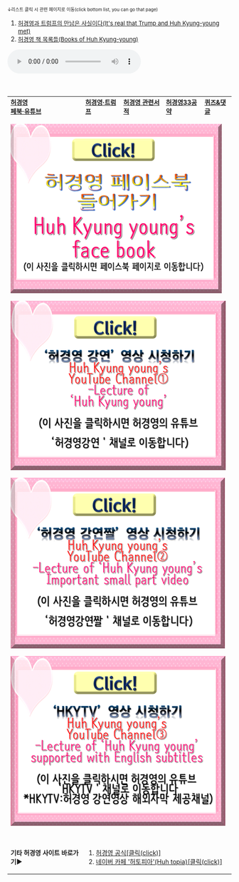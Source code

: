 <br>
<font size="1">↓리스트 클릭 시 관련 페이지로 이동(click bottom list, you can go that page)</font>
<ol>
  <li><a href="허경영트럼프.html"><font size="2">허경영과 트럼프의 만남은 사실이다(It's real that Trump and Huh Kyung-young met)</font></a></li>
  <li><a href="허경영책.html"><font size="2">허경영 책 목록들(Books of Huh Kyung-young)</font></a></li>
</ol>
  <audio src="m-flo_Miss You.mp3" controls autoplay></audio>
<html>

<head>
 
<meta charset="UTF-8">
<meta name="viewport" content="width=device-width,initial-scale=1.0,minimum-scale=1.0,maximum-scale=3.0,user-scalable=1.0">
 <title>허경영 연결사이트</title>

<style>
   @media screen and (max-width: 800px) {
      table {
        width: 100%;
      }
  
#listfontsize{ font-size:1.0vw;}
#textcenter{text-align : center;}
  .tableheadandbody_mobile{border-spacing: 10px 10px; align:center; margin-left: auto; margin-right: auto; width:100%; height:95%; cellpadding:20px; cellspacing:10;}
.tableheadandbody{border-spacing: 10px 10px; align:center; margin-left: auto; margin-right: auto; width:52%; height:95%; cellpadding:20px; cellspacing:10;}
.tr1{padding-left: 5px; padding-right: 5px; margin:10px; border:1px solid tomato; border-radius: 10px/10px; text-align:center;}
.tr2{padding-left: 5px; padding-right: 5px; margin:10px; border:1px solid tomato; border-radius: 10px/10px;}
.list{padding-left: 5px; padding-right: 5px; margin:10px; border:1px solid tomato; border-radius: 10px/10px;}
.listwidth{text-align : center;height:7.5%;width:10.4%;padding-left: 5px; padding-right: 5px; margin:10px; border:1px solid tomato; border-radius: 10px/10px;}
  .listwidth_mobile{text-align : center;height:7.5%;width:20%;padding-left: 5px; padding-right: 5px; margin:10px; border:1px solid tomato; border-radius: 10px/10px;}
.listwidth2{height:9.5%;width:10%;padding-left: 5px; padding-right: 5px; margin:10px; border:1px solid tomato; border-radius: 10px/10px;}
.sizeSmall{width:80%; height:65%;}
.sizeNormal{width:90%; height:75%;}
.sizeLarge{width:95%;height:85%;}
#red{color:red;}
#black{color:black;}
#white{color:white; text-shadow:1px 1px 0px #f40;text-align : center;}
#white2{color:white; text-shadow:1px 1px 0px #f40;}
#whitebackground{background-color:white;}
#transparent{background-color:transparent;}
#transparent2{background-color:transparent; align:center;}
#tomatobackground{background-color:tomato;}
#redbackground{background-color:red;}
#paddingtomatobackground{background-color:tomato; padding-left: 12px; padding-right: 12px;}
#centercontent{height:700px; max-width: 95%; width: 95%; overflow: auto; margin-left: auto; margin-right: auto;}
</style>

 

</head>

<body>
 <script>
document.documentElement.addEventListener('touchstart',function(event){
if(event.touches.length<1){
event.prevetnDefault();
}
},false);
</script>

<body background="배경수정.png">
<br><br><br>

<table class="tableheadandbody">

<tr class="tr1" id="listfontsize">
 
<td class="listwidth" id="redbackground">
 <a href="허경영홈.html" id="white"><b>허경영<br>페북·유튜브</b></a></td>
<td class="listwidth" id="redbackground">
 <a href="허경영트럼프.html" id="white"><b>허경영·트럼프</b></a></td>
<td class="listwidth" id="redbackground">
 <a href="허경영책.html" id="white"><b>허경영 관련서적</b></a></td>
<td class="listwidth" id="redbackground">
 <a href="허경영33공약.html" id="white"><b>허경영33공약</b></a></td>
<td class="listwidth" id="tomatobackground">
 <a href="퀴즈&댓글.html" id="white"><b>퀴즈&댓글</b></a></td>

</tr>

<tr class="tr2">
  

<td id="whitebackground" colspan="5" class="list" valign="top">
<div id="centercontent">
 <table class="centercontent" id="whitebackground">

<a href="https://ko-kr.facebook.com/unhky/" target="_blank"><img class="sizeSmall" src="허경영페이스북 클릭.png"></a>

<a href="https://www.youtube.com/channel/UCg3wU-Y3Aq8-0UAqYjXMCnw" target="_blank"><img class="sizeSmall" src="허경영강연 클릭.png"></a>

<a href="https://www.youtube.com/channel/UCA7LZMILVfSYGwHU7Cj3g6Q" target="_blank"><img class="sizeSmall" src="허경영강연짤 클릭.png"></a>

<a href="https://www.youtube.com/channel/UCy3eNixQgJld165YDfRDRZg" target="_blank"><img class="sizeSmall" src="HKYTV 클릭.png"></a>

</table>
</div>
</td>

</tr>

<tr style="height=50px;" class="list">
 
<td class="list" id="redbackground">
<a id="white2"><b>기타 허경영 사이트 바로가기▶</b></a></td>

<td colspan="4" class="list" id="redbackground">
 
<ol>

<li><a href="https://www.hky33.kr/" target="_blank" align="left" id="white2">허경영 공식[클릭(click)]</a></li>

<li><a href="https://cafe.naver.com/huhkyungyoung" target="_blank" align="left" id="white2">네이버 카페 '허토피아'(Huh topia)[클릭(click)]</a></li>

</ol>
</td>




